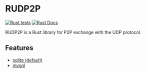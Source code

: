 # RUDP2P
[![Rust tests](https://github.com/gr3gdev/rudp2p/actions/workflows/rust.yml/badge.svg)](https://github.com/gr3gdev/rudp2p/actions/workflows/rust.yml)
[![Rust Docs](https://img.shields.io/badge/docs.rs-rudp2p-green)](https://docs.rs/rudp2p/)

RUDP2P is a Rust library for P2P exchange with the UDP protocol.

## Features
- [sqlite (default)](./sqlite.md)
- [mysql](./mysql.md)
